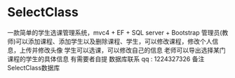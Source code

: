 # SelectClass
一款简单的学生选课管理系统，mvc4 + EF + SQL server  + Bootstrap
管理员(教师)可以添加课程、添加学生以及删除课程、学生，可以修改课程，修改个人信息，上传并修改头像
学生可以选课，可以修改自己的信息
老师可以导出选择某门课程的学生的具体信息
有需要者自提
数据库联系 qq : 1224327326  备注 SelectClass数据库
